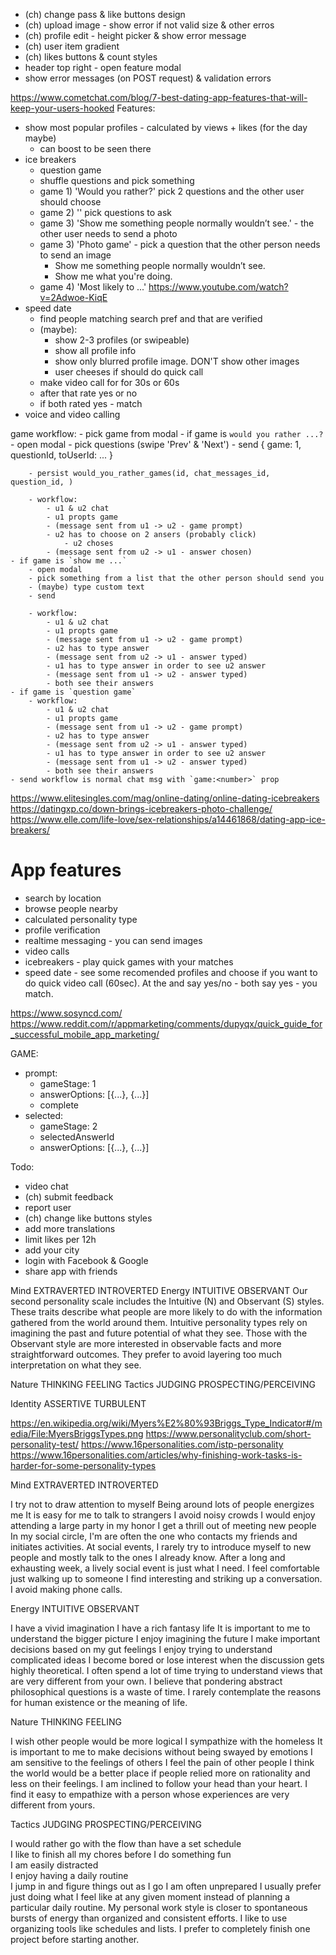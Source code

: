 - (ch) change pass & like buttons design
- (ch) upload image - show error if not valid size & other erros
- (ch) profile edit - height picker & show error message
- (ch) user item gradient
- (ch) likes buttons & count styles
- header top right - open feature modal
- show error messages (on POST request) & validation errors


https://www.cometchat.com/blog/7-best-dating-app-features-that-will-keep-your-users-hooked
Features:
- show most popular profiles - calculated by views + likes (for the day maybe)
    - can boost to be seen there
- ice breakers
    - question game
    - shuffle questions and pick something
    - game 1) 'Would you rather?' pick 2 questions and the other user should choose
    - game 2) '' pick questions to ask
    - game 3) 'Show me something people normally wouldn’t see.' - the other user needs to send a photo
    - game 3) 'Photo game' - pick a question that the other person needs to send an image
        - Show me something people normally wouldn’t see.
        - Show me what you're doing.
    - game 4) 'Most likely to ...' https://www.youtube.com/watch?v=2Adwoe-KiqE
- speed date
    - find people matching search pref and that are verified
    - (maybe):
        - show 2-3 profiles (or swipeable)
        - show all profile info
        - show only blurred profile image. DON'T show other images
        - user cheeses if should do quick call
    - make video call for for 30s or 60s
    - after that rate yes or no
    - if both rated yes - match
- voice and video calling


game workflow:
    - pick game from modal
    - if game is `would you rather ...?`
        - open modal
        <!-- - pick 2 items -->
        <!-- - you can type custom -->
        - pick questions (swipe 'Prev' & 'Next')
        - send { game: 1, questionId, toUserId: ... }

        - persist would_you_rather_games(id, chat_messages_id, question_id, )

        - workflow:
            - u1 & u2 chat
            - u1 propts game
            - (message sent from u1 -> u2 - game prompt)
            - u2 has to choose on 2 ansers (probably click)
                - u2 choses
            - (message sent from u2 -> u1 - answer chosen)
    - if game is `show me ...`
        - open modal
        - pick something from a list that the other person should send you
        - (maybe) type custom text
        - send

        - workflow:
            - u1 & u2 chat
            - u1 propts game
            - (message sent from u1 -> u2 - game prompt)
            - u2 has to type answer
            - (message sent from u2 -> u1 - answer typed)
            - u1 has to type answer in order to see u2 answer
            - (message sent from u1 -> u2 - answer typed)
            - both see their answers
    - if game is `question game`
        - workflow:
            - u1 & u2 chat
            - u1 propts game
            - (message sent from u1 -> u2 - game prompt)
            - u2 has to type answer
            - (message sent from u2 -> u1 - answer typed)
            - u1 has to type answer in order to see u2 answer
            - (message sent from u1 -> u2 - answer typed)
            - both see their answers
    - send workflow is normal chat msg with `game:<number>` prop



https://www.elitesingles.com/mag/online-dating/online-dating-icebreakers
https://datingxp.co/down-brings-icebreakers-photo-challenge/
https://www.elle.com/life-love/sex-relationships/a14461868/dating-app-ice-breakers/


# App features
- search by location
- browse people nearby
- calculated personality type
- profile verification
- realtime messaging - you can send images
- video calls
- icebreakers - play quick games with your matches
- speed date - see some recomended profiles and choose if you want to do quick video call (60sec). At the and say yes/no - both say yes - you match.


https://www.sosyncd.com/
https://www.reddit.com/r/appmarketing/comments/dupyqx/quick_guide_for_successful_mobile_app_marketing/














GAME:
- prompt:
    - gameStage: 1
    - answerOptions: [{...}, {...}]
    - complete
- selected:
    - gameStage: 2
    - selectedAnswerId
    - answerOptions: [{...}, {...}] 






Todo:
- video chat
- (ch) submit feedback
- report user
- (ch) change like buttons styles
- add more translations
- limit likes per 12h
- add your city
- login with Facebook & Google
- share app with friends


Mind    EXTRAVERTED INTROVERTED
Energy  INTUITIVE   OBSERVANT
Our second personality scale includes the Intuitive (N) and Observant (S) styles. These traits describe what people are more likely to do with the information gathered from the world around them. Intuitive personality types rely on imagining the past and future potential of what they see. Those with the Observant style are more interested in observable facts and more straightforward outcomes. They prefer to avoid layering too much interpretation on what they see.

Nature  THINKING    FEELING
Tactics JUDGING     PROSPECTING/PERCEIVING

Identity    ASSERTIVE   TURBULENT

https://en.wikipedia.org/wiki/Myers%E2%80%93Briggs_Type_Indicator#/media/File:MyersBriggsTypes.png
https://www.personalityclub.com/short-personality-test/
https://www.16personalities.com/istp-personality
https://www.16personalities.com/articles/why-finishing-work-tasks-is-harder-for-some-personality-types






Mind    EXTRAVERTED INTROVERTED
<!-- I enjoy being the center of attention     -->
<!-- I avoid being alone -->
<!-- I like to spend my free time alone -->
<!-- I find it challenging to make new friends     -->
<!-- People tell me I am too quiet     -->
<!-- I prefer quiet surroundings     -->
<!-- I make an effort to be popular    -->
<!-- I enjoy chatting with new acquaintances     -->
<!-- I am a private person      -->
<!-- I love to make new friends     -->
<!-- It’s important to me that other people like me     -->
I try not to draw attention to myself
Being around lots of people energizes me
It is easy for me to talk to strangers
I avoid noisy crowds
I would enjoy attending a large party in my honor
I get a thrill out of meeting new people
In my social circle, I'm are often the one who contacts my friends and initiates activities.
At social events, I rarely try to introduce myself to new people and mostly talk to the ones I already know.
After a long and exhausting week, a lively social event is just what I need.
I feel comfortable just walking up to someone I find interesting and striking up a conversation.
I avoid making phone calls.
<!-- You regularly make new friends. -->
<!-- You tend to avoid drawing attention to yourself. -->
<!-- You enjoy participating in group activities. -->
<!-- You avoid leadership roles in group settings. -->
<!-- You usually prefer to be around others rather than on your own. -->
<!-- You feel more drawn to places with busy, bustling atmospheres than quiet, intimate places. -->
<!-- You would love a job that requires you to work alone most of the time. -->


Energy  INTUITIVE   OBSERVANT
<!-- I make sure my work is finished on time     -->
<!-- I like trying out new hobbies     -->
<!-- I am very attentive to deadlines    
I enjoy philosophical discussions     -->
<!-- I am full of new ideas -->
<!-- I like thinking about the mysteries of the universe     -->
I have a vivid imagination
I have a rich fantasy life
It is important to me to understand the bigger picture
I enjoy imagining the future
I make important decisions based on my gut feelings
I enjoy trying to understand complicated ideas
I become bored or lose interest when the discussion gets highly theoretical.
I often spend a lot of time trying to understand views that are very different from your own.
I believe that pondering abstract philosophical questions is a waste of time.
I rarely contemplate the reasons for human existence or the meaning of life.
<!-- You lose patience with people who are not as efficient as you. -->
<!-- You have always been fascinated by the question of what, if anything, happens after death. -->
<!-- You are not too interested in discussing various interpretations and analyses of creative works.
You like books and movies that make you come up with your own interpretation of the ending.
You are definitely not an artistic type of person. -->
<!-- You rarely second-guess the choices that you have made. -->
<!-- You are very intrigued by things labeled as controversial. -->


Nature  THINKING    FEELING
<!-- I give to people who are less fortunate than I     -->
<!-- Emotional people make me uncomfortable     -->
<!-- I am concerned about others     -->
<!-- It is important to me to be of service to others     -->
<!-- I let others know that I care about their feelings     -->
<!-- I think about the needs of others     -->
<!-- I enjoy learning about scientific theories     -->
I wish other people would be more logical
I sympathize with the homeless
It is important to me to make decisions without being swayed by emotions
I am sensitive to the feelings of others
I feel the pain of other people
I think the world would be a better place if people relied more on rationality and less on their feelings.
I am inclined to follow your head than your heart.
I find it easy to empathize with a person whose experiences are very different from yours.
<!-- Your emotions control you more than you control them. -->
<!-- Seeing other people cry can easily make you feel like you want to cry too. -->
<!-- You know at first glance how someone is feeling. -->
<!-- You often have a hard time understanding other people’s feelings. -->

Tactics JUDGING     PROSPECTING/PERCEIVING
<!-- I prefer to follow a schedule     -->
<!-- I like to do things as they were done in the past     -->
<!-- I find it difficult to get down to work     -->
<!-- I carry out my plans     -->
<!-- I have trouble sticking to a routine     -->
<!-- I like to have a detailed plan before starting a task     -->
<!-- I make sure my work is finished on time     -->
<!-- I make plans and stick to them     -->
<!-- I start tasks in advance, so that I have plenty of time to finish     -->
<!-- I finish assignments before they are due     -->
<!-- I have trouble controlling my impulses     -->
<!-- I prefer to follow a clear procedure -->
I would rather go with the flow than have a set schedule    
I like to finish all my chores before I do something fun    
I am easily distracted    
I enjoy having a daily routine    
I jump in and figure things out as I go
I am often unprepared
I usually prefer just doing what I feel like at any given moment instead of planning a particular daily routine.
My personal work style is closer to spontaneous bursts of energy than organized and consistent efforts.
I like to use organizing tools like schedules and lists.
I prefer to completely finish one project before starting another.
<!-- You prefer to do your chores before allowing yourself to relax. -->
<!-- You often make a backup plan for a backup plan. -->
<!-- You usually stay calm, even under a lot of pressure. -->
<!-- You often end up doing things at the last possible moment. -->
<!-- You like to have a to-do list for each day. -->
<!-- You usually postpone finalizing decisions for as long as possible. -->
<!-- You complete things methodically without skipping over any steps. -->
<!-- If your plans are interrupted, your top priority is to get back on track as soon as possible. -->
<!-- You are interested in so many things that you find it difficult to choose what to try next. -->
